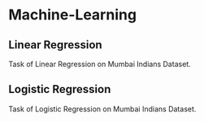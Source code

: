 # Machine-Learning

## Linear Regression

Task of Linear Regression on Mumbai Indians Dataset.

## Logistic Regression

Task of Logistic Regression on Mumbai Indians Dataset.
